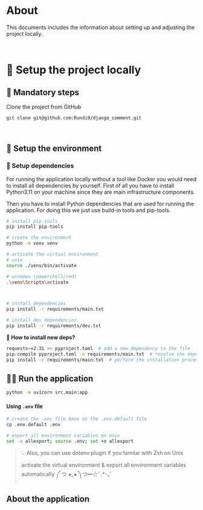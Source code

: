 # About

This documents includes the information about setting up and adjusting the project locally.

<br>

# 🔨 Setup the project locally

## 🚧 Mandatory steps

Clone the project from GitHub

```bash
git clone git@github.com:Rundi0/django_comment.git
```

<br>

## 🔧 Setup the environment

### 📌 Setup dependencies

For running the application locally without a tool like Docker you would need to install all dependencies by yourself.
First of all you have to install Python3.11 on your machine since they are main infrastructure components.

Then you have to install Python dependencies that are used for running the application. For doing this we just use build-in tools and pip-tools.

```bash
# install pip-tools
pip install pip-tools

# create the environment
python -m venv venv

# activate the virtual environment
# unix
source ./venv/bin/activate

# windows (powershell/cmd)
.\venv\Scripts\activate



# install dependencies
pip install -r requirements/main.txt

# install dev dependencies
pip install -r requirements/dev.txt
```

**🤔 How to install new deps?**

```bash
requests~=2.31 >> pyproject.toml  # add a new dependency to the file
pip-compile pyproject.toml -o requirements/main.txt  # resolve the dependency (find sub-deps, check other packages sub-versions)
pip install -r requirements/main.txt  # perform the installation process
```

## 🏃‍♂️ Run the application

```bash
python -m uvicorn src.main:app
```

#### Using `.env` file

```bash
# create the .env file base on the .env.default file
cp .env.default .env

# export all environment variables on Unix
set -o allexport; source .env; set +o allexport
```

> 💡 Also, you can use dotenv plugin if you familar with Zsh on Unix
>
> activate the virtual environment & export all environment variables automatically ༼ つ ◕_◕ ༽つ━☆ﾟ.\*･｡ﾟ

## About the application
